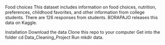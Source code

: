 Food choices
This dataset includes information on food choices, nutrition, preferences, childhood favorites, and other information from college students. There are 126 responses from students. BORAPAJO releases this data on Kaggle.

Installation
Download the data
Clone this repo to your computer
Get into the folder cd Data_Cleaning_Project
Run mkdir data.


